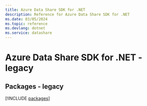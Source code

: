 ```yaml
---
title: Azure Data Share SDK for .NET
description: Reference for Azure Data Share SDK for .NET
ms.date: 03/05/2024
ms.topic: reference
ms.devlang: dotnet
ms.service: datashare
---
```

# Azure Data Share SDK for .NET - legacy
## Packages - legacy
[!INCLUDE [packages](data-share-index.md)]